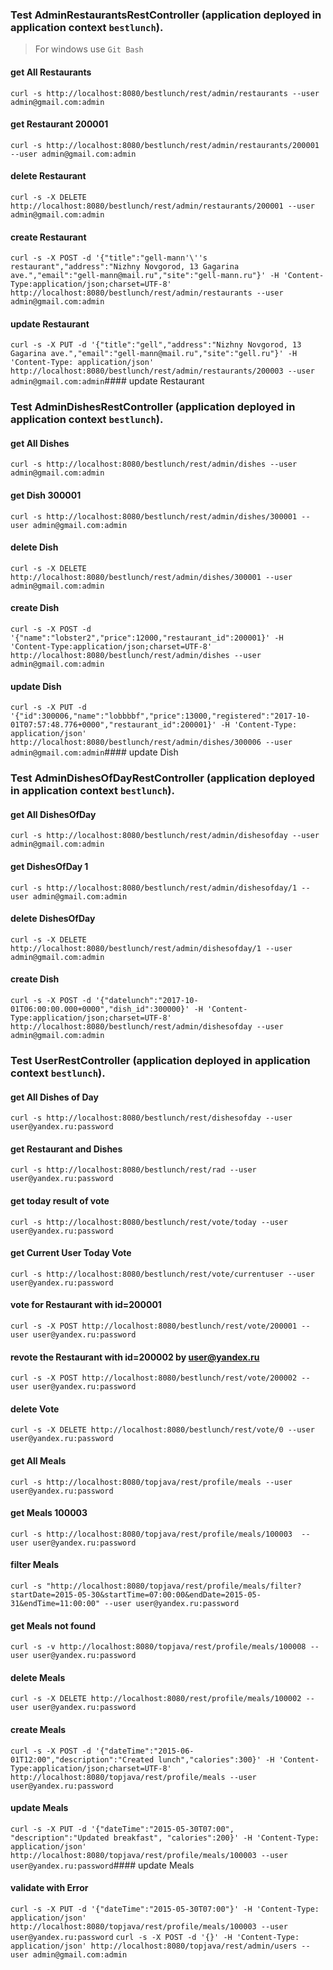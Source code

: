 ### Test AdminRestaurantsRestController (application deployed in application context `bestlunch`).
> For windows use `Git Bash`

#### get All Restaurants
`curl -s http://localhost:8080/bestlunch/rest/admin/restaurants --user admin@gmail.com:admin`

#### get Restaurant 200001
`curl -s http://localhost:8080/bestlunch/rest/admin/restaurants/200001 --user admin@gmail.com:admin`

#### delete Restaurant
`curl -s -X DELETE http://localhost:8080/bestlunch/rest/admin/restaurants/200001 --user admin@gmail.com:admin`

#### create Restaurant
`curl -s -X POST -d '{"title":"gell-mann'\''s restaurant","address":"Nizhny Novgorod, 13 Gagarina ave.","email":"gell-mann@mail.ru","site":"gell-mann.ru"}' -H 'Content-Type:application/json;charset=UTF-8' http://localhost:8080/bestlunch/rest/admin/restaurants --user admin@gmail.com:admin`

#### update Restaurant
`curl -s -X PUT -d '{"title":"gell","address":"Nizhny Novgorod, 13 Gagarina ave.","email":"gell-mann@mail.ru","site":"gell.ru"}' -H 'Content-Type: application/json' http://localhost:8080/bestlunch/rest/admin/restaurants/200003 --user admin@gmail.com:admin`#### update Restaurant




### Test AdminDishesRestController (application deployed in application context `bestlunch`).

#### get All Dishes
`curl -s http://localhost:8080/bestlunch/rest/admin/dishes --user admin@gmail.com:admin`

#### get Dish 300001
`curl -s http://localhost:8080/bestlunch/rest/admin/dishes/300001 --user admin@gmail.com:admin`

#### delete Dish
`curl -s -X DELETE http://localhost:8080/bestlunch/rest/admin/dishes/300001 --user admin@gmail.com:admin`

#### create Dish
`curl -s -X POST -d '{"name":"lobster2","price":12000,"restaurant_id":200001}' -H 'Content-Type:application/json;charset=UTF-8' http://localhost:8080/bestlunch/rest/admin/dishes --user admin@gmail.com:admin`

#### update Dish
`curl -s -X PUT -d '{"id":300006,"name":"lobbbbf","price":13000,"registered":"2017-10-01T07:57:48.776+0000","restaurant_id":200001}' -H 'Content-Type: application/json' http://localhost:8080/bestlunch/rest/admin/dishes/300006 --user admin@gmail.com:admin`#### update Dish




### Test AdminDishesOfDayRestController (application deployed in application context `bestlunch`).

#### get All DishesOfDay
`curl -s http://localhost:8080/bestlunch/rest/admin/dishesofday --user admin@gmail.com:admin`

#### get DishesOfDay 1
`curl -s http://localhost:8080/bestlunch/rest/admin/dishesofday/1 --user admin@gmail.com:admin`

#### delete DishesOfDay
`curl -s -X DELETE http://localhost:8080/bestlunch/rest/admin/dishesofday/1 --user admin@gmail.com:admin`

#### create Dish
`curl -s -X POST -d '{"datelunch":"2017-10-01T06:00:00.000+0000","dish_id":300000}' -H 'Content-Type:application/json;charset=UTF-8' http://localhost:8080/bestlunch/rest/admin/dishesofday --user admin@gmail.com:admin`



### Test UserRestController (application deployed in application context `bestlunch`).

#### get All Dishes of Day
`curl -s http://localhost:8080/bestlunch/rest/dishesofday --user user@yandex.ru:password`

#### get Restaurant and Dishes
`curl -s http://localhost:8080/bestlunch/rest/rad --user user@yandex.ru:password`

#### get today result of vote
`curl -s http://localhost:8080/bestlunch/rest/vote/today --user user@yandex.ru:password`

#### get Current User Today Vote
`curl -s http://localhost:8080/bestlunch/rest/vote/currentuser --user user@yandex.ru:password`

#### vote for Restaurant with id=200001
`curl -s -X POST http://localhost:8080/bestlunch/rest/vote/200001 --user user@yandex.ru:password`

#### revote the Restaurant with id=200002 by user@yandex.ru
`curl -s -X POST http://localhost:8080/bestlunch/rest/vote/200002 --user user@yandex.ru:password`

#### delete Vote
`curl -s -X DELETE http://localhost:8080/bestlunch/rest/vote/0 --user user@yandex.ru:password`










#### get All Meals
`curl -s http://localhost:8080/topjava/rest/profile/meals --user user@yandex.ru:password`

#### get Meals 100003
`curl -s http://localhost:8080/topjava/rest/profile/meals/100003  --user user@yandex.ru:password`

#### filter Meals
`curl -s "http://localhost:8080/topjava/rest/profile/meals/filter?startDate=2015-05-30&startTime=07:00:00&endDate=2015-05-31&endTime=11:00:00" --user user@yandex.ru:password`

#### get Meals not found
`curl -s -v http://localhost:8080/topjava/rest/profile/meals/100008 --user user@yandex.ru:password`

#### delete Meals
`curl -s -X DELETE http://localhost:8080/rest/profile/meals/100002 --user user@yandex.ru:password`

#### create Meals
`curl -s -X POST -d '{"dateTime":"2015-06-01T12:00","description":"Created lunch","calories":300}' -H 'Content-Type:application/json;charset=UTF-8' http://localhost:8080/topjava/rest/profile/meals --user user@yandex.ru:password`

#### update Meals
`curl -s -X PUT -d '{"dateTime":"2015-05-30T07:00", "description":"Updated breakfast", "calories":200}' -H 'Content-Type: application/json' http://localhost:8080/topjava/rest/profile/meals/100003 --user user@yandex.ru:password`#### update Meals

#### validate with Error
`curl -s -X PUT -d '{"dateTime":"2015-05-30T07:00"}' -H 'Content-Type: application/json' http://localhost:8080/topjava/rest/profile/meals/100003 --user user@yandex.ru:password`
`curl -s -X POST -d '{}' -H 'Content-Type: application/json' http://localhost:8080/topjava/rest/admin/users --user admin@gmail.com:admin`